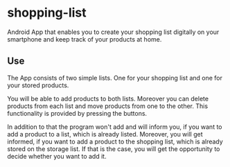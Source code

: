 
# shopping-list

Android App that enables you to create your shopping list digitally on your smartphone
and keep track of your products at home.

## Use

The App consists of two simple lists. One for your shopping list and one for your stored products.

You will be able to add products to both lists. Moreover you can delete products from each list
and move products from one to the other.
This functionality is provided by pressing the buttons.

In addition to that the program won't add and will inform you, if you want to add a product to a list, which
is already listed. Moreover, you will get informed, if you want to add a product to the shopping list, which is
already stored on the storage list. If that is the case, you will get the opportunity to decide whether you want to add it.
